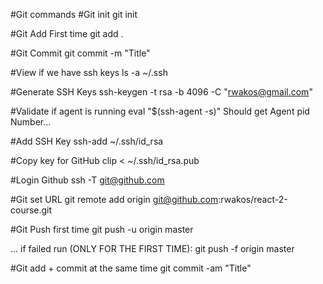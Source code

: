 #Git commands
#Git init
git init

#Git Add First time
git add .

#Git Commit 
git commit -m "Title"

#View if we have ssh keys
ls -a ~/.ssh

#Generate SSH Keys
ssh-keygen -t rsa -b 4096 -C "rwakos@gmail.com"

#Validate if agent is running
eval "$(ssh-agent -s)"
Should get Agent pid Number...

#Add SSH Key
ssh-add ~/.ssh/id_rsa

#Copy key for GitHub
 clip < ~/.ssh/id_rsa.pub
 
#Login Github
 ssh -T git@github.com

#Git set URL
git remote add origin git@github.com:rwakos/react-2-course.git

#Git Push first time
 git push -u origin master
 
 ... if failed run (ONLY FOR THE FIRST TIME):
 git push -f origin master
 
 #Git add + commit at the same time
 git commit -am "Title"
 